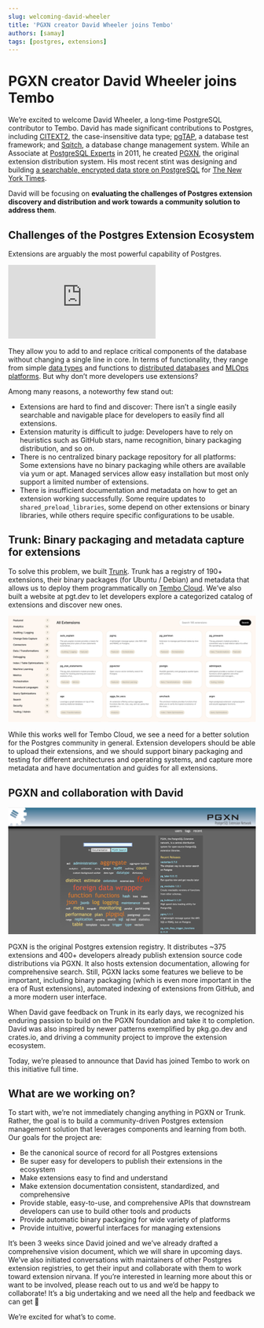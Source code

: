 ```yaml
---
slug: welcoming-david-wheeler
title: 'PGXN creator David Wheeler joins Tembo'
authors: [samay]
tags: [postgres, extensions]
---
```


# PGXN creator David Wheeler joins Tembo

We’re excited to welcome David Wheeler, a long-time PostgreSQL contributor to Tembo. David has made significant contributions to Postgres, including [CITEXT2](https://www.postgresql.org/docs/current/citext.html), the case-insensitive data type; [pgTAP](https://pgtap.org/), a database test framework; and [Sqitch](https://sqitch.org/), a database change management system. While an Associate at [PostgreSQL Experts](https://pgexperts.com/) in 2011, he created [PGXN](https://pgxn.org/), the original extension distribution system. His most recent stint was designing and building [a searchable, encrypted data store on PostgreSQL](https://justatheory.com/2023/10/cipherdoc/) for [The New York Times](https://nytimes.com/).

David will be focusing on **evaluating the challenges of Postgres extension discovery and distribution and work towards a community solution to address them**.


## Challenges of the Postgres Extension Ecosystem

Extensions are arguably the most powerful capability of Postgres.

<iframe
	border={0}
	frameborder={0}
	height={300}
	width={600}
	src='https://twitframe.com/show?url=https%3A%2F%2Ftwitter.com%2Fadamhendel%2Fstatus%2F1734877766334456052'
></iframe>

They allow you to add to and replace critical components of the database without changing a single line in core. In terms of functionality, they range from simple [data types](https://www.postgresql.org/docs/current/uuid-ossp.html) and functions to [distributed databases](https://github.com/citusdata/citus) and [MLOps platforms](https://github.com/postgresml/postgresml). But why don’t more developers use extensions?

Among many reasons, a noteworthy few stand out:

* Extensions are hard to find and discover: There isn’t a single easily searchable and navigable place for developers to easily find all extensions.
* Extension maturity is difficult to judge: Developers have to rely on heuristics such as GitHub stars, name recognition, binary packaging distribution, and so on.
* There is no centralized binary package repository for all platforms: Some extensions have no binary packaging while others are available via yum or apt. Managed services allow easy installation but most only support a limited number of extensions.
* There is insufficient documentation and metadata on how to get an extension working successfully. Some require updates to `shared_preload_libraries`, some depend on other extensions or binary libraries, while others require specific configurations to be usable.


## Trunk: Binary packaging and metadata capture for extensions

To solve this problem, we built [Trunk](https://pgt.dev/). Trunk has a registry of 190+ extensions, their binary packages (for Ubuntu / Debian) and metadata that allows us to deploy them programmatically on [Tembo Cloud](https://cloud.tembo.io). We’ve also built a website at pgt.dev to let developers explore a categorized catalog of extensions and discover new ones.

![trunk](./trunk.png "trunk")

While this works well for Tembo Cloud, we see a need for a better solution for the Postgres community in general. Extension developers should be able to upload their extensions, and we should support binary packaging and testing for different architectures and operating systems, and capture more metadata and have documentation and guides for all extensions.


## PGXN and collaboration with David

![pgxn](./pgxn.png "pgxn")

PGXN is the original Postgres extension registry. It distributes ~375 extensions and 400+ developers already publish extension source code distributions via PGXN. It also hosts extension documentation, allowing for comprehensive search. Still, PGXN lacks some features we believe to be important, including binary packaging (which is even more important in the era of Rust extensions), automated indexing of extensions from GitHub, and a more modern user interface.

When David gave feedback on Trunk in its early days, we recognized his enduring passion to build on the PGXN foundation and take it to completion. David was also inspired by newer patterns exemplified by pkg.go.dev and crates.io, and driving a community project to improve the extension ecosystem.

Today, we’re pleased to announce that David has joined Tembo to work on this initiative full time.


## What are we working on?

To start with, we’re not immediately changing anything in PGXN or Trunk. Rather, the goal is to build a community-driven Postgres extension management solution that leverages components and learning from both. Our goals for the project are:

* Be the canonical source of record for all Postgres extensions
* Be super easy for developers to publish their extensions in the ecosystem
* Make extensions easy to find and understand
* Make extension documentation consistent, standardized, and comprehensive
* Provide stable, easy-to-use, and comprehensive APIs that downstream developers can use to build other tools and products
* Provide automatic binary packaging for wide variety of platforms
* Provide intuitive, powerful interfaces for managing extensions

It’s been 3 weeks since David joined and we’ve already drafted a comprehensive vision document, which we will share in upcoming days. We’ve also initiated conversations with maintainers of other Postgres extension registries, to get their input and collaborate with them to work toward extension nirvana. If you’re interested in learning more about this or want to be involved, please reach out to us and we’d be happy to collaborate! It’s a big undertaking and we need all the help and feedback we can get 🙂

We’re excited for what’s to come.
